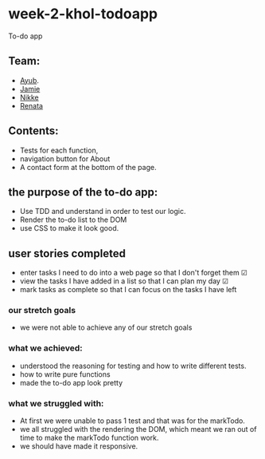 # week-2-khol-todoapp
To-do app


## Team:
 * [Ayub](https://github.com/Ayub3). 
 * [Jamie](https://github.com/jc282)
 * [Nikke](https://github.com/nikkesan)
 * [Renata](https://github.com/renatajarmova)
 
 ## Contents: 
* Tests for each function, 
* navigation button for About
* A contact form at the bottom of the page.

## the purpose of the to-do app:
 - Use TDD  and understand in order to test our logic.
 - Render the to-do list to the DOM
 - use CSS to make it look good.
 
## user stories completed 
- enter tasks I need to do into a web page so that I don't forget them &#x2611;
- view the tasks I have added in a list so that I can plan my day &#x2611;
- mark tasks as complete so that I can focus on the tasks I have left 

### our stretch goals 
- we were not able to achieve any of our stretch goals


### what we achieved:
  - understood the reasoning for testing and how to write different tests.
  - how to write pure functions
  - made the to-do app look pretty
 
 ### what we struggled with: 
 - At first we were unable to pass 1 test and that was for the markTodo.
 - we all struggled with the rendering the DOM, which meant we ran out of time to make the markTodo function work. 
 - we should have made it responsive.
  
  
 



